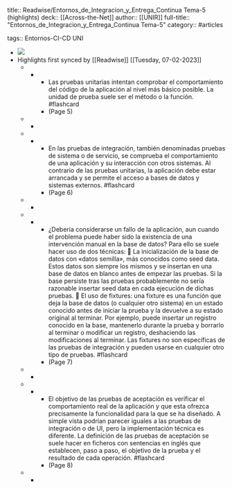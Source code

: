 title:: Readwise/Entornos_de_Integracion_y_Entrega_Continua Tema-5 (highlights)
deck:: [[Across-the-Net]]
author:: [[UNIR]]
full-title:: "Entornos_de_Integracion_y_Entrega_Continua Tema-5"
category:: #articles

tags:: Entornos-CI-CD UNI

- ![](https://readwise-assets.s3.amazonaws.com/media/uploaded_book_covers/profile_22942/a0ce2b0f-edc9-4ed0-9a15-89640a0a011d.jpg)
- Highlights first synced by [[Readwise]] [[Tuesday, 07-02-2023]]
	- -
		- Las  pruebas  unitarias  intentan  comprobar  el  comportamiento  del  código  de  la aplicación al nivel más básico posible. La unidad de prueba suele ser el método o la función. #flashcard
		- (Page 5)
	- -
	- -
		- En  las  pruebas  de  integración,  también  denominadas  pruebas  de  sistema  o  de servicio, se comprueba el comportamiento de una aplicación y su interacción con otros  sistemas.  Al  contrario  de  las  pruebas  unitarias,  la  aplicación  debe  estar arrancada y se permite el acceso a bases de datos y sistemas externos. #flashcard
		- (Page 6)
	- -
	- -
		- ¿Debería considerarse un fallo de la aplicación, aun cuando el problema puede haber sido la existencia de una intervención manual en la base de datos? Para ello se suele hacer uso de dos técnicas:   La inicialización de la base de datos con «datos semilla», más conocidos como seed data. Estos datos son siempre los mismos y se insertan en una base de datos en  blanco  antes  de  empezar  las  pruebas.  Si  la  base  persiste  tras  las  pruebas probablemente no sería razonable insertar seed data en cada ejecución de dichas pruebas.   El uso de fixtures: una fixture es una función que deja la base de datos (o cualquier otro sistema) en un estado conocido antes de iniciar la prueba y la devuelve a su estado original al terminar. Por ejemplo, puede insertar un registro conocido en la base, mantenerlo durante la prueba y borrarlo al terminar o modificar un registro, deshaciendo las modificaciones al terminar. Las fixtures no son específicas de las pruebas de integración y pueden usarse en cualquier otro tipo de pruebas. #flashcard
		- (Page 7)
	- -
	- -
		- El objetivo de las pruebas de aceptación es verificar el comportamiento real de la aplicación  y  que  esta  ofrezca  precisamente  la  funcionalidad  para  la  que  se  ha diseñado. A simple vista podrían parecer iguales a las pruebas de integración o de UI, pero la implementación técnica es diferente. La definición de las pruebas de aceptación se suele hacer en ficheros con sentencias en inglés que establecen, paso a paso, el objetivo de la prueba y el resultado de cada operación. #flashcard
		- (Page 8)
	- -